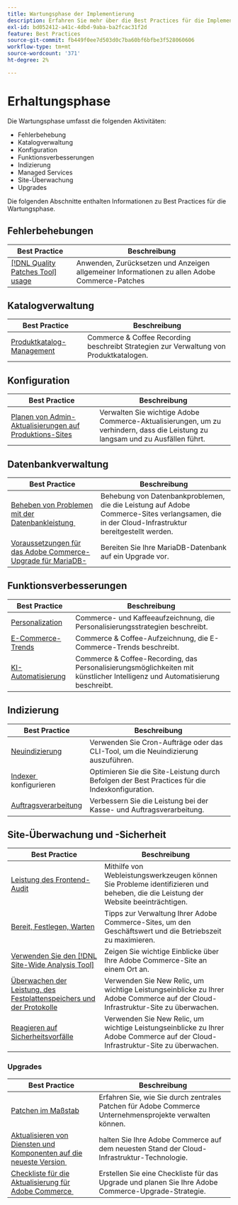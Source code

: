 ```yaml
---
title: Wartungsphase der Implementierung
description: Erfahren Sie mehr über die Best Practices für die Implementierung in der Wartungsphase von Adobe Commerce-Projekten.
exl-id: bd052412-a41c-4dbd-9aba-ba2fcac31f2d
feature: Best Practices
source-git-commit: fb449f0ee7d503d0c7ba60bf6bfbe3f528060606
workflow-type: tm+mt
source-wordcount: '371'
ht-degree: 2%

---
```


# Erhaltungsphase

Die Wartungsphase umfasst die folgenden Aktivitäten:

- Fehlerbehebung
- Katalogverwaltung
- Konfiguration
- Funktionsverbesserungen
- Indizierung
- Managed Services
- Site-Überwachung
- Upgrades

Die folgenden Abschnitte enthalten Informationen zu Best Practices für die Wartungsphase.

## Fehlerbehebungen

| Best Practice | Beschreibung |
|-----------------------------------------------------------------------------------|-------------------------------------------------------------------------------|
| [[!DNL Quality Patches Tool] usage](../../../tools/quality-patches-tool/usage.md) | Anwenden, Zurücksetzen und Anzeigen allgemeiner Informationen zu allen Adobe Commerce-Patches |

## Katalogverwaltung

| Best Practice | Beschreibung |
|------------------------------------------------------------------------------------------------------------------------------------------------------------------|--------------------------------------------------------------------------------------|
| [Produktkatalog-Management](https://www.gotostage.com/channel/fca90f7960be436f9b849215d9e06026/recording/2eea2782fc874047a020391000519f8b/watch?source=CHANNEL) | Commerce &amp; Coffee Recording beschreibt Strategien zur Verwaltung von Produktkatalogen. |

## Konfiguration

| Best Practice | Beschreibung |
|-------------------------------------------------------------------------------------------|---------------------------------------------------------------------------------|
| [Planen von Admin-Aktualisierungen auf Produktions-Sites](scheduling-admin-updates-in-production.md) | Verwalten Sie wichtige Adobe Commerce-Aktualisierungen, um zu verhindern, dass die Leistung zu langsam und zu Ausfällen führt. |

## Datenbankverwaltung

| Best Practice | Beschreibung |
|--------------------------------------------------------------------------------------------------------|-----------------------------------------------------------------------------------------------------|
| [Beheben von Problemen mit der Datenbankleistung &#x200B;](resolve-database-performance-issues.md) | Behebung von Datenbankproblemen, die die Leistung auf Adobe Commerce-Sites verlangsamen, die in der Cloud-Infrastruktur bereitgestellt werden. |
| [Voraussetzungen für das Adobe Commerce-Upgrade für MariaDB-&#x200B;](mariadb-upgrade.md) | Bereiten Sie Ihre MariaDB-Datenbank auf ein Upgrade vor. |

## Funktionsverbesserungen

| Best Practice | Beschreibung |
|---------------------------------------------------------------------------------------------------------------------------------------------------------|-----------------------------------------------------------------------------------------------------------------------|
| [Personalization](https://www.gotostage.com/channel/fca90f7960be436f9b849215d9e06026/recording/e218545a77de490fb5102eca07d0580a/watch?source=CHANNEL) | Commerce- und Kaffeeaufzeichnung, die Personalisierungsstrategien beschreibt. |
| [E-Commerce-Trends](https://www.gotostage.com/channel/fca90f7960be436f9b849215d9e06026/recording/9a772468d7b64409a3d5dff4d67e656d/watch?source=CHANNEL) | Commerce &amp; Coffee-Aufzeichnung, die E-Commerce-Trends beschreibt. |
| [KI-Automatisierung](https://www.gotostage.com/channel/fca90f7960be436f9b849215d9e06026/recording/27ae23699c2847be981a23ca098e548f/watch?source=CHANNEL) | Commerce &amp; Coffee-Recording, das Personalisierungsmöglichkeiten mit künstlicher Intelligenz und Automatisierung beschreibt. |

## Indizierung

| Best Practice | Beschreibung |
|------------------------------------------------------------------------------------------------------------|----------------------------------------------------------------------------------|
| [ Neuindizierung](https://developer.adobe.com/commerce/php/development/components/indexing/#how-to-reindex) | Verwenden Sie Cron-Aufträge oder das CLI-Tool, um die Neuindizierung auszuführen. |
| [Indexer &#x200B;](indexer-configuration.md) konfigurieren | Optimieren Sie die Site-Leistung durch Befolgen der Best Practices für die Indexkonfiguration. |
| [Auftragsverarbeitung](order-processing-configuration.md) | Verbessern Sie die Leistung bei der Kasse- und Auftragsverarbeitung. |

## Site-Überwachung und -Sicherheit

| Best Practice | Beschreibung |
|-------------------------------------------------------------------------------------------------------------------------------------------------|-----------------------------------------------------------------------------------------------------------|
| [Leistung des Frontend-Audit](frontend-performance.md) | Mithilfe von Webleistungswerkzeugen können Sie Probleme identifizieren und beheben, die die Leistung der Website beeinträchtigen. |
| [Bereit, Festlegen, Warten](https://business.adobe.com/blog/basics/ready-set-maintain) | Tipps zur Verwaltung Ihrer Adobe Commerce-Sites, um den Geschäftswert und die Betriebszeit zu maximieren. |
| [Verwenden Sie den  [!DNL Site-Wide Analysis Tool]](../../../tools/site-wide-analysis-tool/intro.md#integrations-with-other-adobe-commerce-support-tools) | Zeigen Sie wichtige Einblicke über Ihre Adobe Commerce-Site an einem Ort an. |
| [Überwachen der Leistung, des Festplattenspeichers und der Protokolle](https://experienceleague.adobe.com/docs/commerce-cloud-service/user-guide/monitor/performance.html) | Verwenden Sie New Relic, um wichtige Leistungseinblicke zu Ihrer Adobe Commerce auf der Cloud-Infrastruktur-Site zu überwachen. |
| [Reagieren auf Sicherheitsvorfälle](respond-to-security-incident.md) | Verwenden Sie New Relic, um wichtige Leistungseinblicke zu Ihrer Adobe Commerce auf der Cloud-Infrastruktur-Site zu überwachen. |

### Upgrades

| Best Practice | Beschreibung |
|-----------------------------------------------------------------------|--------------------------------------------------------------------------------------------|
| [Patchen im Maßstab](patching-at-scale.md) | Erfahren Sie, wie Sie durch zentrales Patchen für Adobe Commerce Unternehmensprojekte verwalten können. |
| [Aktualisieren von Diensten und Komponenten auf die neueste Version &#x200B;](update-services.md) | halten Sie Ihre Adobe Commerce auf dem neuesten Stand der Cloud-Infrastruktur-Technologie. |
| [Checkliste für die Aktualisierung für Adobe Commerce &#x200B;](upgrade-checklist.md) | Erstellen Sie eine Checkliste für das Upgrade und planen Sie Ihre Adobe Commerce-Upgrade-Strategie. |
